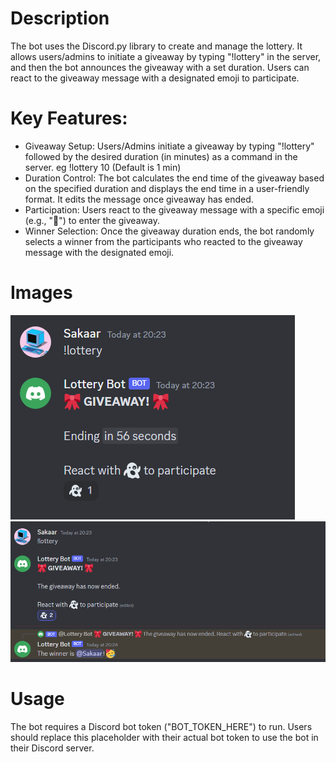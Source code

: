 # Description
The bot uses the Discord.py library to create and manage the lottery. It allows users/admins to initiate a giveaway by typing "!lottery" in the server, and then the bot announces the giveaway with a set duration. Users can react to the giveaway message with a designated emoji to participate.

# Key Features:

- Giveaway Setup: Users/Admins initiate a giveaway by typing "!lottery" followed by the desired duration (in minutes) as a command in the server. eg !lottery 10 (Default is 1 min)
- Duration Control: The bot calculates the end time of the giveaway based on the specified duration and displays the end time in a user-friendly format. It edits the message once giveaway has ended.
- Participation: Users react to the giveaway message with a specific emoji (e.g., "👻") to enter the giveaway.
- Winner Selection: Once the giveaway duration ends, the bot randomly selects a winner from the participants who reacted to the giveaway message with the designated emoji.

# Images

<img src="./SS/img1.png" alt="1">
<img src="./SS/img2.png" alt="1">


# Usage
The bot requires a Discord bot token ("BOT_TOKEN_HERE") to run. Users should replace this placeholder with their actual bot token to use the bot in their Discord server.




